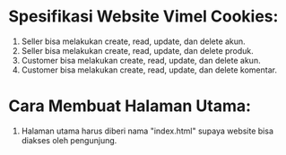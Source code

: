 # Spesifikasi Website Vimel Cookies:
1) Seller bisa melakukan create, read, update, dan delete akun.
2) Seller bisa melakukan create, read, update, dan delete produk.
3) Customer bisa melakukan create, read, update, dan delete akun.
4) Customer bisa melakukan create, read, update, dan delete komentar.

# Cara Membuat Halaman Utama:
1) Halaman utama harus diberi nama "index.html" supaya website bisa diakses oleh pengunjung.
